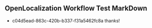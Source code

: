 ## OpenLocalization Workflow Test MarkDown
* c04d5ead-863c-420b-b337-f31a5462fc8a thanks!

<!--HONumber=Jul16_HO4-->


